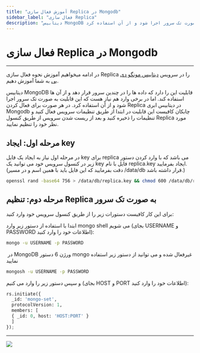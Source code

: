 ```yaml
---
title: "آموزش فعال سازی Replica در Mongodb"
sidebar_label: "فعال سازی Replica"
description: "دیتابیس MongoDB قابلیت این را دارد که داده ها را در چندین سرور قرار دهد و از آن ها استفاده کند. اما در برخی وارد هم نیاز هست که این قابلیت به صورت تک سرور اجرا شود و از آن استفاده کرد."
---
```


# فعال سازی Replica در Mongodb
---


در ادامه میخواهیم آموزش نحوه فعال سازی Replica را در سرویس [دیتابیس مونگو دی بی](https://chabokan.net/services/mongodb/) به شما آموزش دهیم.

دیتابیس MongoDB قابلیت این را دارد که داده ها را در چندین سرور قرار دهد و از آن ها استفاده کند. اما در برخی وارد هم نیاز هست که این قابلیت به صورت تک سرور اجرا شود و از آن استفاده کرد. در هر صورت برای فعال کردن Replica در دیتابیس ابری Mongodb چابکان کافیست این قابلیت در ابتدا از طریق تنظیمات سرویس فعال کنید و تنظیمات را ذخیره کنید و بعد از ریست شدن سرویس از طریق کنسول Replica مورد نظر خود را تنظیم نمایید.

## مرحله اول: ایجاد key

در مرحله اول نیاز به ایجاد یک فایل key برای replica می باشد که با وارد کردن دستور زیر در کنسول سرویس خود می توانید یک key فایل با نام replica.key ایجاد بفرمایید. (دقت بفرمایید که این فایل باید با همین اسم و در مسیر /data/db قرار داشته باشد.)

```bash
openssl rand -base64 756 > /data/db/replica.key && chmod 600 /data/db/replica.key
```

## مرحله دوم: تنظیم Replica به صورت تک سرور

برای این کار کافیست دستورات زیر را از طریق کنسول سرویس خود وارد کنید:

ابتدا با استفاده از دستور زیر وارد mongo shell می شویم (بجای USERNAME و PASSWORD اطلاعات خود را وارد کنید):

```bash
mongo -u USERNAME -p PASSWORD
```

 در MongoDB ورژن 6 دستور mongo غیرفعال شده و می توانید از دستور زیر استفاده نمایید

```bash
mongosh -u USERNAME -p PASSWORD
```

و سپس دستور زیر را وارد می کنیم (بجای HOST و PORT اطلاعات خود را وارد کنید):

```python
rs.initiate({
  _id: 'mongo-set',
  protocolVersion: 1,
  members: [
  { _id: 0, host: 'HOST:PORT' }
  ]
});
```

---
<a href="https://hub.chabokan.net/fa/services/create/mongodb" ><img src="https://s1.chabokan.net/docs/images/mongodb-banner.png" /></a>